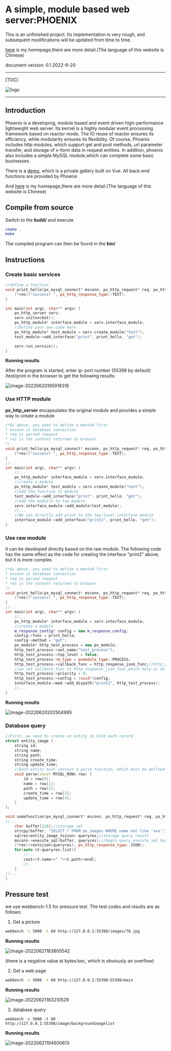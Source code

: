 # A simple, module based web server:PHOENIX

This is an unfinished project. Its implementation is very rough, and subsequent modifications will be updated from time to time.

[here](http://www.astar-phoenix.com/) is my homepage,there are more detail.(The language of this website is Chinese)

document version: 0.1 2022-6-20

***

[TOC]

![logo](README.assets/logo2.jpg)

***

## Introduction

Phoenix is a developing, module based and event driven high-performance lightweight web server. Its kernel is a highly modular event processing framework based on reactor mode. The IO reuse of reactor ensures its efficiency, while modularity ensures its flexibility. Of course, Phoenix includes http modules, which support get and post methods, url parameter transfer, and storage of x-form data in request entities. In addition, phoenix also includes a simple MySQL module,which can complete some basic businesses.

There is a [demo](http://43.138.29.143:55398/ ), which is a private gallery built on Vue. All back-end functions are provided by Phoenix

And [here](http://www.astar-phoenix.com/) is my homepage,there are more detail.(The language of this website is Chinese)

## Compile from source

Switch to the **build/** and execute

```bash
cmake .
make
```

The compiled program can then be found in the **bin/**

## Instructions

### Create basic services

```C++
//define a function
void print_hello(px_mysql_connect* msconn, px_http_request* req, px_http_response_data* res) {
    (*res)("success! ", px_http_response_type::TEXT);
}

int main(int argc, char** argv) {
    px_http_server serv;
    serv.initsocket();
    px_http_module* interface_module = serv.interface_module;
    //Define your own code here
    px_http_module* test_module = serv.create_module("test");
    test_module->add_interface("print", print_hello, "get");

    serv.run_service();
}
```

**Running results**

After the program is started, enter ip: port number (55398 by default) /test/print in the browser to get the following results:

![image-20220620195918316](README.assets/imageasfsdf.jpg)

### Use HTTP module

**px_http_server** encapsulates the original module and provides a simple way to create a module

```C++
/*As above, you need to define a method first
* msconn is database connection
* req is parsed request
* res is the content returned to browser
*/
void print_hello(px_mysql_connect* msconn, px_http_request* req, px_http_response_data* res) {
    (*res)("success! ", px_http_response_type::TEXT);
}
//...
int main(int argc, char** argv) {
    //...
    px_http_module* interface_module = serv.interface_module;
	//create a module
    px_http_module* test_module = serv.create_module("test");
    //add the function to module
    test_module->add_interface("print", print_hello, "get");
    //add the modutle to top module
    serv.interface_module->add_module(test_module);
	//...
    //We can directly add print to the top-level interface module
    interface_module->add_interface("print2", print_hello, "get");
}
```

### Use raw module

It can be developed directly based on the raw module. The following code has the same effect as the code for creating the interface "print2" above, but it is more complex.

```C++
/*As above, you need to define a method first
* msconn is database connection
* req is parsed request
* res is the content returned to browser
*/
void print_hello(px_mysql_connect* msconn, px_http_request* req, px_http_response_data* res) {
    (*res)("success! ", px_http_response_type::TEXT);
}
//...
int main(int argc, char** argv) {
    //...
    px_http_module* interface_module = serv.interface_module;
	//create a module
    m_response_config* config = new m_response_config;
    config->func = print_hello;
    config->method = "get";
    px_module* http_test_process = new px_module;
    http_test_process->set_name("test_process");
    http_test_process->top_level = false;
    http_test_process->m_type = pxmodule_type::PROCESS;
    http_test_process->callback_func = http_response_json_func;//http_response_json_funcis a well-defined method,it does a lot of work......Its name is a bit strange. In fact, it returns more than JSON format data
    //we set callback_func to http_response_json_func,which help us do some operations related to HTTP messages, and http_response_json_func whill call print_hello by config
    http_test_process->priority = 0;
    http_test_process->config = (void*)config;
    interface_module->mod->add_dispath("print2", http_test_process);
	//...
}
```

**Running results**

![image-20220620202504995](README.assets/image-20220620202504995-1655818702389.png)

### Database query

```c++
//First, we need to create an entity to hold each record
struct entity_image {
    string id;
    string name;
    string path;
    string create_time;
    string update_time;
    //Each entity must contain a parse function, which must be defined as void parse(const MYSQL_ROW& row){...}
    void parse(const MYSQL_ROW& row) {
        id = row[0];
        name = row[1];
        path = row[2];
        create_time = row[3];
        update_time = row[4];
    }
};

void somefunction(px_mysql_connect* msconn, px_http_request* req, px_http_response_data* res) {
//...
    char buffer[128];//storage sql
    strcpy(buffer, "SELECT * FROM px_images WHERE name not like 'xxx';");//sql
    sqlres<entity_image_tojson> queryres;//storage query result
    msconn->execute_sql(buffer, queryres);//begin query,execute_sql has an overloaded function,which contains only one parameter(buffer),the function is used to handle SQL operations that do not return a value, such as insert,update,delete etc.
    (*res)(restojson(queryres), px_http_response_type::JSON);
    for(auto &t:queryres.list){
        //...
        cout<<t.name<<" "<<t.path<<endl;
        //...
    }
//...
}
```

## Pressure test

we use webbench-1.5 for pressure test. The test codes and results are as follows:

1. Get a picture

```bash
webbench -c 5000 -t 60 http://127.0.0.1:55398/images/78.jpg
```

**Running results**

![image-20220621183805542](README.assets/image-20220621183805542.png)

(there is a negative value at bytes/sec, which is obviously an overflow)

2. Get a web page

```bash
webbench -c 5000 -t 60 http://127.0.0.1:55398:55398/main
```

**Running results**

![image-20220621183210529](README.assets/image-20220621183210529.png)

3. database query

```
webbench -c 5000 -t 60 http://127.0.0.1:55398/image/backgroundimagelist
```

**Running results**

![image-20220621194600613](README.assets/image-20220621194600613.png)
